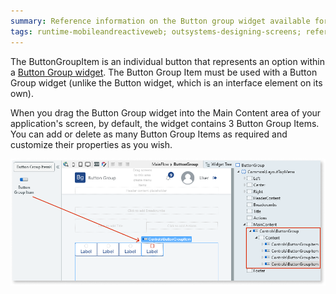 ```yaml
---
summary: Reference information on the Button group widget available for adding a set of buttons for users to select a single option on a screen.
tags: runtime-mobileandreactiveweb; outsystems-designing-screens; reference; designing-screens; button-group; button-selection
---
```


The ButtonGroupItem is an individual button that represents an option within a [Button Group widget](../../../develop/ui/patterns/web/controls/buttongroup.md). The Button Group Item must be used with a Button Group widget (unlike the Button widget, which is an interface element on its own).

When you drag the Button Group widget into the Main Content area of your application's screen, by default, the widget contains 3 Button Group Items. You can add or delete as many Button Group Items as required and customize their properties as you wish.

![Button Group Item](<images/buttongroupitem-1-ss.png>)
